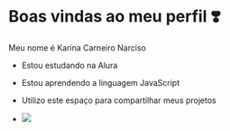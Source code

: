  # Boas vindas ao meu perfil ❣️

 Meu nome é Karina Carneiro Narciso

 - Estou estudando na Alura
 - Estou aprendendo a linguagem JavaScript
 - Utilizo este espaço para compartilhar meus projetos

 - ![](https://media1.tenor.com/m/cN-iN3bY9X0AAAAC/confused-meme.gif)
